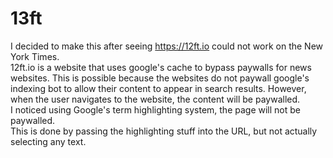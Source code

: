 # 13ft
I decided to make this after seeing https://12ft.io could not work on the New York Times.
<br>
12ft.io is a website that uses google's cache to bypass paywalls for news websites. This is possible because the websites do not paywall google's indexing bot to allow their content to appear in search results. However, when the user navigates to the website, the content will be paywalled.
<br>
I noticed using Google's term highlighting system, the page will not be paywalled.
<br>
This is done by passing the highlighting stuff into the URL, but not actually selecting any text.